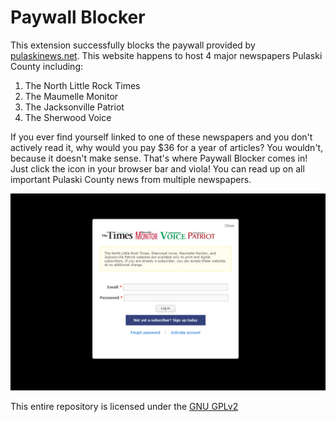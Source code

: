 # Paywall Blocker #

This extension successfully blocks the paywall provided by [pulaskinews.net](www.pulaskinews.net "Pulaski News").  This website happens to host 4 major newspapers Pulaski County including:

1. The North Little Rock Times
2. The Maumelle Monitor
3. The Jacksonville Patriot
4. The Sherwood Voice

If you ever find yourself linked to one of these newspapers and you don't actively read it, why would you pay $36 for a year of articles?  You wouldn't, because it doesn't make sense.  That's where Paywall Blocker comes in!  Just click the icon in your browser bar and viola!  You can read up on all important Pulaski County news from multiple newspapers. 

[screenshot]: screenshot.png "Example of the paywall."
![Example of the paywall you will see.][screenshot]

This entire repository is licensed under the [GNU GPLv2](/LICENSE)

